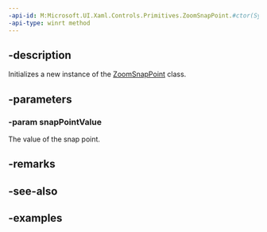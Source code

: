 ```yaml
---
-api-id: M:Microsoft.UI.Xaml.Controls.Primitives.ZoomSnapPoint.#ctor(System.Double)
-api-type: winrt method
---
```


## -description

Initializes a new instance of the [ZoomSnapPoint](zoomsnappoint.md) class.

## -parameters

### -param snapPointValue

The value of the snap point.

## -remarks

## -see-also

## -examples

